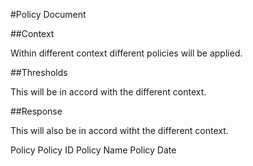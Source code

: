 #Policy Document

##Context

Within different context different policies will be applied.

##Thresholds

This will be in accord with the different context.

##Response

This will also be in accord witht the different context.

Policy
    Policy ID
    Policy Name
    Policy Date
    
    
